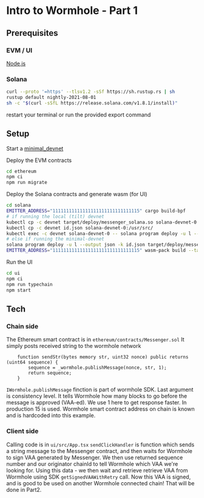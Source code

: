 # Intro to Wormhole - Part 1

## Prerequisites

### EVM / UI

[Node.js](https://nodejs.org/en/)

### Solana

```bash
curl --proto '=https' --tlsv1.2 -sSf https://sh.rustup.rs | sh
rustup default nightly-2021-08-01
sh -c "$(curl -sSfL https://release.solana.com/v1.8.1/install)"
```

restart your terminal or run the provided export command

## Setup

Start a [minimal_devnet](../../../minimal_devnet/)

Deploy the EVM contracts

```bash
cd ethereum
npm ci
npm run migrate
```

Deploy the Solana contracts and generate wasm (for UI)

```bash
cd solana
EMITTER_ADDRESS="11111111111111111111111111111115" cargo build-bpf
# if running the local (tilt) devnet
kubectl cp -c devnet target/deploy/messenger_solana.so solana-devnet-0:/usr/src/
kubectl cp -c devnet id.json solana-devnet-0:/usr/src/
kubectl exec -c devnet solana-devnet-0 -- solana program deploy -u l --output json -k /usr/src/id.json /usr/src/messenger_solana.so > ../ui/src/contract-addresses/solana.json
# else if running the minimal-devnet
solana program deploy -u l --output json -k id.json target/deploy/messenger_solana.so > ../ui/src/contract-addresses/solana.json
EMITTER_ADDRESS="11111111111111111111111111111115" wasm-pack build --target bundler -d bundler -- --features wasm
```

Run the UI

```bash
cd ui
npm ci
npm run typechain
npm start
```

## Tech

### Chain side

The Ethereum smart contract is in
`ethereum/contracts/Messenger.sol`
It simply posts received string to the wormhole network

```
    function sendStr(bytes memory str, uint32 nonce) public returns (uint64 sequence) {
        sequence = _wormhole.publishMessage(nonce, str, 1);
        return sequence;
    }
```

`IWormhole.publishMessage` finction is part of wormhole SDK. Last argument is consistency level. It tells Wormhole how many blocks to go before the message is approved (VAA-ed). We use 1 here to get response faster. In production 15 is used.
Wormhole smart contract address on chain is known and is hardcoded into this example.

### Client side

Calling code is in
`ui/src/App.tsx`
`sendClickHandler` is function which sends a string message to the Messenger contract, and then waits for Wormhole to sign VAA generated by Messenger. We then use returned sequence number and our originator chainId to tell Wormhole which VAA we're looking for. Using this data - we then wait and retrieve retrieve VAA from Wormhole using SDK `getSignedVAAWithRetry` call. Now this VAA is signed, and is good to be used on another Wormhole connected chain! That will be done in Part2.
